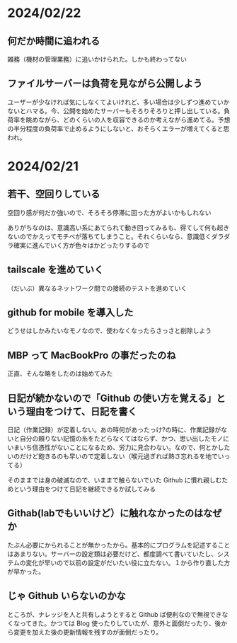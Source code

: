# 2024/02/22
## 何だか時間に追われる
雑務（機材の管理業務）に追いかけられた。しかも終わってない

## ファイルサーバーは負荷を見ながら公開しよう
ユーザーが少なければ気にしなくてよいけれど、多い場合は少しずつ進めていかないとハマる。今、公開を始めたサーバーもそろりそろりと押し出している。負荷率を眺めながら、どのくらいの人を収容できるのか考えながら進めてる。予想の半分程度の負荷率で止めるようにしないと、おそらくエラーが増えてくると思われ。

# 2024/02/21
## 若干、空回りしている
空回り感が何だか強いので、そろそろ停滞に回った方がよいかもしれない

ありがちなのは、意識高い系にあてられて動き回ってみるも、得てして何も起きないのでかえってモチベが落ちてしまうこと。それくらいなら、意識低くダラダラ確実に進んでいく方が色々はかどったりするので
## tailscale を進めていく
（だいぶ）異なるネットワーク間での接続のテストを進めていく

## github for mobile を導入した
どうせはしかみたいなモノなので、使わなくなったらさっさと削除しよう

## MBP って MacBookPro の事だったのね
正直、そんな略をしたのは始めてみた

## 日記が続かないので「Github の使い方を覚える」という理由をつけて、日記を書く

日記（作業記録）が定着しない。あの時何があったっけ?の時に、作業記録がないと自分の頼りない記憶の糸をたどらなくてはならず、かつ、思い出したモノにいまいち信憑性がないことになるため、労力に見合わない。なので、何とかしたいのだけど飽きるのも早いので定着しない（喉元過ぎれば熱さ忘れるを地でいってる）

そのままでは身の破滅なので、いままで触らないでいた Github に慣れ親しむためという理由をつけて日記を継続できるか試してみる

## Githab(labでもいいけど）に触れなかったのはなぜか

たぶん必要にかられることが無かったから。基本的にプログラムを記述することはあまりない。サーバーの設定類は必要だけど、都度調べて書いていたし、システムの変化が早いので以前の設定がだいたい役に立たない。１から作り直した方が早かった。

## じゃ Github いらないのかな

ところが、ナレッジを人と共有しようとすると Github ば便利なので無視できなくなってきた。かつては Blog 使ったりしていたが、意外と面倒だったり、後から変更を加えた後の更新情報を残すのが面倒だったり。
